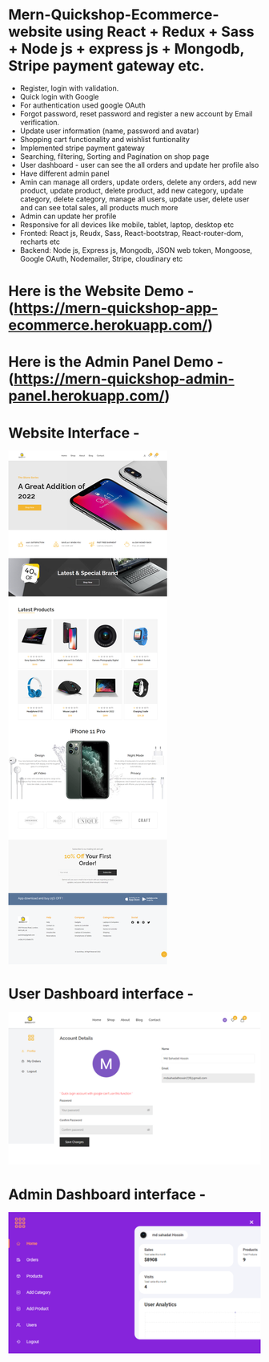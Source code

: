# Mern-Quickshop-Ecommerce-website using React + Redux + Sass + Node js + express js + Mongodb, Stripe payment gateway etc.

- Register, login with validation.
- Quick login with Google
- For authentication used google OAuth
- Forgot password, reset password and register a new account by Email verification.
- Update user information (name, password and avatar)
- Shopping cart functionality and wishlist funtionality
- Implemented stripe payment gateway
- Searching, filtering, Sorting and Pagination on shop page
- User dashboard - user can see the all orders and update her profile also
- Have different admin panel
- Amin can manage all orders, update orders, delete any orders, add new product, update product, delete product, add new category, update category, delete category, manage all users, update user, delete user and can see total sales, all products much more
- Admin can update her profile
- Responsive for all devices like mobile, tablet, laptop, desktop etc
- Fronted: React js, Reudx, Sass, React-bootstrap, React-router-dom, recharts etc
- Backend: Node js, Express js, Mongodb, JSON web token, Mongoose, Google OAuth, Nodemailer, Stripe, cloudinary etc

# Here is the Website Demo - (https://mern-quickshop-app-ecommerce.herokuapp.com/)

# Here is the Admin Panel Demo - (https://mern-quickshop-admin-panel.herokuapp.com/)

# Website Interface -

![plot](./server/client/src/assets/home-main.png)

# User Dashboard interface -

![plot](./server/client/src/assets/userdashboard.png)

# Admin Dashboard interface -

![plot](./server/client/src/assets/admin.png)
